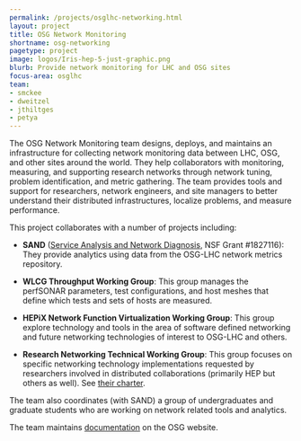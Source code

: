 ```yaml
---
permalink: /projects/osglhc-networking.html
layout: project
title: OSG Network Monitoring
shortname: osg-networking
pagetype: project
image: logos/Iris-hep-5-just-graphic.png
blurb: Provide network monitoring for LHC and OSG sites
focus-area: osglhc
team:
- smckee
- dweitzel
- jthiltges
- petya
---
```


The OSG Network Monitoring team designs, deploys, and maintains an infrastructure for
collecting network monitoring data between LHC, OSG, and other sites around the world.
They help collaborators with monitoring, measuring, and supporting research networks
through network tuning, problem identification, and metric gathering.
The team provides tools and support for researchers, network engineers, and site managers
to better understand their distributed infrastructures, localize problems, and measure performance.

This project collaborates with a number of projects including:

*   **SAND** ([Service Analysis and Network Diagnosis](https://sand-ci.org/), NSF Grant #1827116):
    They provide analytics using data from the OSG-LHC network metrics repository.

*   **WLCG Throughput Working Group**:
    This group manages the perfSONAR parameters, test configurations, and host meshes
    that define which tests and sets of hosts are measured.

*   **HEPiX Network Function Virtualization Working Group**:
    This group explore technology and tools in the area of software defined networking and
    future networking technologies of interest to OSG-LHC and others.

*   **Research Networking Technical Working Group**:
    This group focuses on specific networking technology implementations
    requested by researchers involved in distributed collaborations (primarily HEP but others as well).
    See [their charter](https://docs.google.com/document/d/1l4U5dpH556kCnoIHzyRpBl74IPc0gpgAG3VPUp98lo0/).

The team also coordinates (with SAND) a group of undergraduates and graduate students
who are working on network related tools and analytics.

The team maintains [documentation](https://opensciencegrid.org/networking/) on the OSG website.
